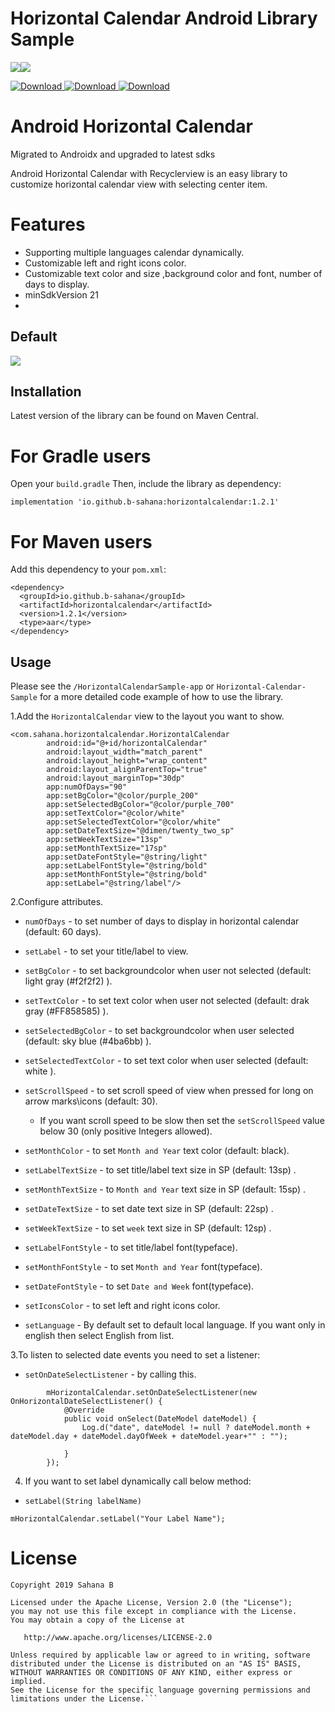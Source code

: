 # Horizontal Calendar Android Library Sample
<a href='https://bintray.com/sahanab/HorizontalCalendarView/HorizontalCalendarView?source=watch' alt='Get automatic notifications about new "HorizontalCalendarView" versions'><img src='https://www.bintray.com/docs/images/bintray_badge_color.png'></a><a href='https://bintray.com/sahanab/HorizontalCalendarView/HorizontalCalendarView?source=watch' alt='Get automatic notifications about new "HorizontalCalendarView" versions'><img src='https://www.bintray.com/docs/images/bintray_badge_color.png'></a>

[ ![Download](https://api.bintray.com/packages/sahanab/HorizontalCalendarView/HorizontalCalendarView/images/download.svg) ](https://bintray.com/sahanab/HorizontalCalendarView/HorizontalCalendarView/_latestVersion)   [ ![Download](https://api.bintray.com/packages/sahanab/HorizontalCalendarView/HorizontalCalendarView/images/download.svg?version=1.0.2) ](https://bintray.com/sahanab/HorizontalCalendarView/HorizontalCalendarView/1.0.2/link)
[ ![Download](https://api.bintray.com/packages/sahanab/HorizontalCalendarView/HorizontalCalendarView/images/download.svg?version=1.0.1) ](https://bintray.com/sahanab/HorizontalCalendarView/HorizontalCalendarView/1.0.1/link)

# Android Horizontal Calendar
Migrated to Androidx and upgraded to latest sdks

Android Horizontal Calendar with Recyclerview is an easy library to customize horizontal calendar view with selecting center item.

# Features
- Supporting multiple languages calendar dynamically.
- Customizable left and right icons color.
- Customizable text color and size ,background color and font, number of days to display.
- minSdkVersion 21
- 
## Default
![](screenshots/cs1.gif)

## Installation

Latest version of the library can be found on Maven Central.

# For Gradle users
Open your ```build.gradle``` Then, include the library as dependency:

```    
implementation 'io.github.b-sahana:horizontalcalendar:1.2.1'
```

# For Maven users
Add this dependency to your ```pom.xml```:
```
<dependency>
  <groupId>io.github.b-sahana</groupId>
  <artifactId>horizontalcalendar</artifactId>
  <version>1.2.1</version>
  <type>aar</type>
</dependency>
```
## Usage

Please see the ```/HorizontalCalendarSample-app``` or ```Horizontal-Calendar-Sample```  for a more detailed code example of how to use the library.

1.Add the ```HorizontalCalendar``` view to the layout you want to show.
```
<com.sahana.horizontalcalendar.HorizontalCalendar
        android:id="@+id/horizontalCalendar"
        android:layout_width="match_parent"
        android:layout_height="wrap_content"
        android:layout_alignParentTop="true"
        android:layout_marginTop="30dp"
        app:numOfDays="90"
        app:setBgColor="@color/purple_200"
        app:setSelectedBgColor="@color/purple_700"
        app:setTextColor="@color/white"
        app:setSelectedTextColor="@color/white"
        app:setDateTextSize="@dimen/twenty_two_sp"
        app:setWeekTextSize="13sp"
        app:setMonthTextSize="17sp"
        app:setDateFontStyle="@string/light"
        app:setLabelFontStyle="@string/bold"
        app:setMonthFontStyle="@string/bold"
        app:setLabel="@string/label"/>
 ```      
2.Configure attributes.
- ```numOfDays``` - to set number of days to display in horizontal calendar (default: 60 days).

- ```setLabel``` - to set your title/label to view.

- ```setBgColor``` - to set backgroundcolor when user not selected  (default: light gray (#f2f2f2) ).

- ```setTextColor``` - to set text color when user not selected (default: drak gray (#FF858585) ).

- ```setSelectedBgColor``` - to set backgroundcolor when user selected (default: sky blue (#4ba6bb) ).

- ```setSelectedTextColor``` - to set text color when user selected (default: white ).

- ```setScrollSpeed``` - to set scroll speed of view when pressed for long on arrow marks\icons (default: 30).
     - If you want scroll speed to be slow then set the ```setScrollSpeed``` value below 30 (only positive Integers allowed).
     
- ```setMonthColor``` - to set ```Month and Year``` text color (default: black).

- ```setLabelTextSize``` - to set title/label text size in SP (default: 13sp) .

- ```setMonthTextSize``` - to ```Month and Year``` text size in SP (default: 15sp) .

- ```setDateTextSize``` - to set date text size in SP (default: 22sp) .

- ```setWeekTextSize``` - to set ```week``` text size in SP (default: 12sp) .

- ```setLabelFontStyle``` - to set title/label font(typeface).

- ```setMonthFontStyle``` - to set ```Month and Year``` font(typeface).

- ```setDateFontStyle``` - to set ```Date and Week``` font(typeface).

- ```setIconsColor``` - to set left and right icons color.

- ```setLanguage``` - By default set to default local language. If you want only in english then select English from list.


3.To listen to selected date events you need to set a listener:
- ```setOnDateSelectListener``` - by calling this.
```
        mHorizontalCalendar.setOnDateSelectListener(new OnHorizontalDateSelectListener() {
            @Override
            public void onSelect(DateModel dateModel) {
                Log.d("date", dateModel != null ? dateModel.month + dateModel.day + dateModel.dayOfWeek + dateModel.year+"" : "");

            }
        });
```

4. If you want to set label dynamically  call below method:
- ```setLabel(String labelName)```

 ```mHorizontalCalendar.setLabel("Your Label Name");```
 
# License

``` 
Copyright 2019 Sahana B

Licensed under the Apache License, Version 2.0 (the "License");
you may not use this file except in compliance with the License.
You may obtain a copy of the License at

   http://www.apache.org/licenses/LICENSE-2.0

Unless required by applicable law or agreed to in writing, software
distributed under the License is distributed on an "AS IS" BASIS,
WITHOUT WARRANTIES OR CONDITIONS OF ANY KIND, either express or implied.
See the License for the specific language governing permissions and
limitations under the License.```
